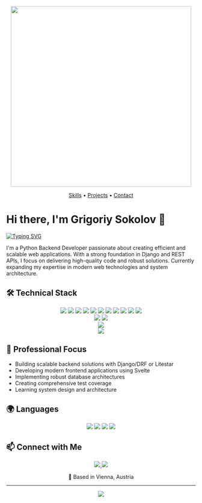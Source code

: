<div align="center">
  <img src="https://user-images.githubusercontent.com/74038190/225813708-98b745f2-7d22-48cf-9150-083f1b00d6c9.gif" width="480" />
</div>

<div align="center">
  
[Skills](#-technical-stack) • [Projects](#-featured-projects) •  [Contact](#-connect-with-me)
  
</div>


# Hi there, I'm Grigoriy Sokolov 👋

[![Typing SVG](https://readme-typing-svg.herokuapp.com?font=Fira+Code&pause=1000&color=36BCF7&center=true&vCenter=true&width=435&lines=Python+Backend+Developer;Clean+Code+Advocate;Always+Learning+New+Technologies)](https://git.io/typing-svg)


I'm a Python Backend Developer passionate about creating efficient and scalable web applications. With a strong foundation in Django and REST APIs, I focus on delivering high-quality code and robust solutions. Currently expanding my expertise in modern web technologies and system architecture.

## 🛠 Technical Stack

<div align="center">
  <img src="https://img.shields.io/badge/Python-3776AB?style=for-the-badge&logo=python&logoColor=white" />
  <img src="https://img.shields.io/badge/Django-092E20?style=for-the-badge&logo=django&logoColor=white" />
  <img src="https://img.shields.io/badge/DRF-FF1709?style=for-the-badge&logo=django&logoColor=white" />
  <img src="https://img.shields.io/badge/Litestar-7929E5?style=for-the-badge&logo=data:image/svg+xml;base64,PHN2ZyB4bWxucz0iaHR0cDovL3d3dy53My5vcmcvMjAwMC9zdmciIHZpZXdCb3g9IjAgMCAyNCAyNCI+PHBhdGggZmlsbD0iI2ZmZiIgZD0iTTEyIDJMMTkgNS41VjExLjVMMTIgMTVMNSAxMS41VjUuNUwxMiAyWiIvPjwvc3ZnPg==&logoColor=white" />
  <img src="https://img.shields.io/badge/SQLAlchemy-FF4500?style=for-the-badge&logo=python&logoColor=white" />
  <img src="https://img.shields.io/badge/Svelte-FF3E00?style=for-the-badge&logo=svelte&logoColor=white" />
  <img src="https://img.shields.io/badge/Tailwind_CSS-38B2AC?style=for-the-badge&logo=tailwind-css&logoColor=white" />
  <img src="https://img.shields.io/badge/PostgreSQL-316192?style=for-the-badge&logo=postgresql&logoColor=white" />
  <img src="https://img.shields.io/badge/Docker-2496ED?style=for-the-badge&logo=docker&logoColor=white" />
  <img src="https://img.shields.io/badge/Git-F05032?style=for-the-badge&logo=git&logoColor=white" />
  <img src="https://img.shields.io/badge/Pytest-0A9EDC?style=for-the-badge&logo=pytest&logoColor=white" />
</div>

<div align="center">
  <img src="https://github-readme-stats.vercel.app/api?username=SokolovG&show_icons=true&theme=tokyonight" />
  <img src="https://github-readme-streak-stats.herokuapp.com/?user=SokolovG&theme=tokyonight" />
</div>

<div align="center">
  <img src="https://github-readme-activity-graph.vercel.app/graph?username=SokolovG&theme=tokyo-night" />
</div>
<div align="center">
  <img src="https://github-readme-stats.vercel.app/api/top-langs/?username=SokolovG&layout=compact&theme=tokyonight" />
</div>


## 🎯 Professional Focus

- Building scalable backend solutions with Django/DRF or Litestar
- Developing modern frontend applications using Svelte
- Implementing robust database architectures
- Creating comprehensive test coverage
- Learning system design and architecture


## 🌍 Languages

<div align="center">
  <img src="https://img.shields.io/badge/Russian-Native-blue?style=for-the-badge" />
  <img src="https://img.shields.io/badge/Hebrew-B2-green?style=for-the-badge" />
  <img src="https://img.shields.io/badge/English-B1-orange?style=for-the-badge" />
  <img src="https://img.shields.io/badge/German-B1-orange?style=for-the-badge" />
</div>

## 📫 Connect with Me

<p align="center">
  <a href="mailto:Sokolov_Gr@proton.me">
    <img src="https://img.shields.io/badge/Email-8B89CC?style=for-the-badge&logo=protonmail&logoColor=white" />
  </a>
  <a href="https://t.me/Sokolov_Gr">
    <img src="https://img.shields.io/badge/Telegram-2CA5E0?style=for-the-badge&logo=telegram&logoColor=white" />
  </a>
</p>

<p align="center">📍 Based in Vienna, Austria</p>

---
<p align="center">
  <img src="https://komarev.com/ghpvc/?username=sokolovgv&color=blueviolet&style=flat-square&label=Profile+Views" />
</p>
